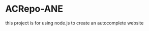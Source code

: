 # ACRepo-ANE
this project is for using node.js to create an autocomplete website 





<!-- ToDo later -->
